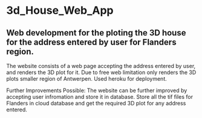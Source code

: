# 3d_House_Web_App

## Web development for the ploting the 3D house for the address entered by user for Flanders region.

The website consists of a web page accepting the address entered by user, and renders the 3D plot for it.
Due to free web limitation only renders the 3D plots smaller region of Antwerpen. Used heroku for deployment.

Further Improvements Possible:
The website can be further improved by accepting user infromation and store it in database.
Store all the tif files for Flanders in cloud database and get the required 3D plot for any address entered.


